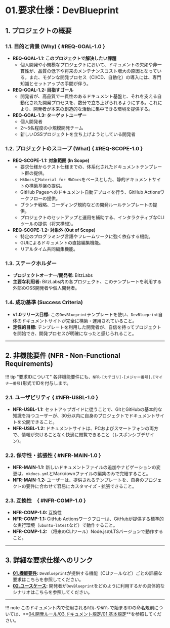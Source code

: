 # 01.要求仕様：DevBlueprint

## 1. プロジェクトの概要

### 1.1. 目的と背景 (Why) { #REQ-GOAL-1.0 }

- **REQ-GOAL-1.1: このプロジェクトで解決したい課題**
  - 個人開発や小規模なプロジェクトにおいて、ドキュメントの欠如や非一貫性が、品質の低下や将来のメンテナンスコスト増大の原因となっている。また、モダンな開発プロセス（CI/CD、自動化）の導入には、専門知識とセットアップの手間が伴う。
- **REQ-GOAL-1.2: 目指すゴール**
  - 開発者が、高品質で一貫性のあるドキュメント基盤と、それを支える自動化された開発プロセスを、数分で立ち上げられるようにする。これにより、開発者が本来の創造的な活動に集中できる環境を提供する。
- **REQ-GOAL-1.3: ターゲットユーザー**
  - 個人開発者
  - 2〜5名程度の小規模開発チーム
  - 新しいOSSプロジェクトを立ち上げようとしている開発者

### 1.2. プロジェクトのスコープ (What) { #REQ-SCOPE-1.0 }

- **REQ-SCOPE-1.1: 対象範囲 (In Scope)**
  - 要求仕様からテスト仕様までの、体系化されたドキュメントテンプレート群の提供。
  - `MkDocs`と`Material for MkDocs`をベースとした、静的ドキュメントサイトの構築基盤の提供。
  - GitHub Pagesへのドキュメント自動デプロイを行う、GitHub
    Actionsワークフローの提供。
  - ブランチ戦略、コーディング規約などの開発ルールテンプレートの提供。
  - プロジェクトのセットアップと運用を補助する、インタラクティブなCLIツールの提供（将来構想）。
- **REQ-SCOPE-1.2: 対象外 (Out of Scope)**
  - 特定のプログラミング言語やフレームワークに強く依存する機能。
  - GUIによるドキュメントの直接編集機能。
  - リアルタイム共同編集機能。

### 1.3. ステークホルダー

- **プロジェクトオーナー/開発者:** BitzLabs
- **主要な利用者:**
  BitzLabs内の各プロジェクト、このテンプレートを利用する外部のOSS開発者や個人開発者。

### 1.4. 成功基準 (Success Criteria)

- **v1.0リリース目標:**
  この`DevBlueprint`テンプレートを使い、`DevBlueprint`自体のドキュメントサイトが完全に構築・運用されていること。
- **定性的目標:**
  テンプレートを利用した開発者が、自信を持ってプロジェクトを開始でき、開発プロセスが明確になったと感じられること。

---

## 2. 非機能要件 (NFR - Non-Functional Requirements)

!!! tip
"要求IDについて" 各非機能要件にも、`NFR-[カテゴリ]-[メジャー番号].[マイナー番号]`形式でIDを付与します。

### 2.1. ユーザビリティ { #NFR-USBL-1.0 }

- **NFR-USBL-1.1:**
  セットアップガイドに従うことで、GitとGitHubの基本的な知識を持つユーザーが、30分以内に自身のプロジェクトでドキュメントサイトを公開できること。
- **NFR-USBL-1.2:**
  ドキュメントサイトは、PCおよびスマートフォンの両方で、情報が欠けることなく快適に閲覧できること（レスポンシブデザイン）。

### 2.2. 保守性・拡張性 { #NFR-MAIN-1.0 }

- **NFR-MAIN-1.1:**
  新しいドキュメントファイルの追加やナビゲーションの変更は、`mkdocs.yml`とMarkdownファイルの編集のみで完結すること。
- **NFR-MAIN-1.2:**
  ユーザーは、提供されるテンプレートを、自身のプロジェクトの要件に合わせて容易にカスタマイズ・拡張できること。

### 2.3. 互換性　{ #NFR-COMP-1.0 }

- **NFR-COMP-1.0:** 互換性
- **NFR-COMP-1.1:** GitHub
  Actionsワークフローは、GitHubが提供する標準的な実行環境（`ubuntu-latest`など）で動作すること。
- **NFR-COMP-1.2:** （将来のCLIツール）Node.jsのLTSバージョンで動作すること。

---

## 3. 詳細な要求仕様へのリンク

- **[01.機能要件](./01_機能要件/README.md):**
  `DevBlueprint`が提供する機能（CLIツールなど）ごとの詳細な要求はこちらを参照してください。
- **[02.ユースケース](./02_ユースケース/README.md):**
  開発者が`DevBlueprint`をどのように利用するかの具体的なシナリオはこちらを参照してください。

---

!!! note
このドキュメント内で使用される`REQ-`や`NFR-`で始まるIDの命名規則については、**[04.開発ルール/03.ドキュメント規定/01.基本規定](../04_開発ルール/03_ドキュメント規定/01_基本規定.md)**を参照してください。
